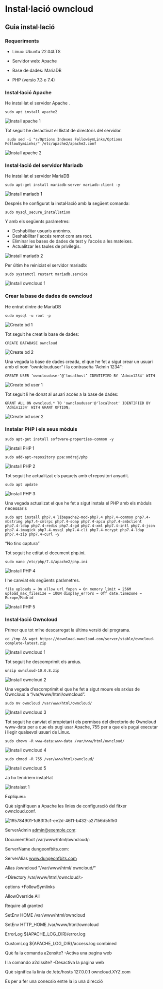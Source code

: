 # Instal·lació owncloud

## Guia instal·lació
### Requeriments 

 - Linux: Ubuntu 22.04LTS

 - Servidor web: Apache

 - Base de dades: MariaDB

 - PHP (versio 7.3 o 7.4)

### Instal·lació Apache

He instal·lat el servidor Apache .

```
sudo apt install apache2
```

![Install apache 1](https://user-images.githubusercontent.com/114162326/193453650-84c72e8e-32f8-4845-ae40-f7d53f49273d.png)

 Tot seguit he desactivat el llistat de directoris del servidor.

```
 sudo sed -i "s/Options Indexes FollowSymLinks/Options FollowSymLinks/" /etc/apache2/apache2.conf
```
 
 ![Install apache 2](https://user-images.githubusercontent.com/114162326/193454049-5b3b1ebc-3672-4884-856d-2faf938c73e7.png)

### Instal·lació del servidor Mariadb

He instal·lat el servidor MariaDB

```
sudo apt-get install mariadb-server mariadb-client -y
```

![Install mariadb 1](https://user-images.githubusercontent.com/114162326/193454117-220baec1-8fc6-401b-bd3e-6472f28d887b.png)

Després he configurat la instal·lació amb la següent comanda:

```
sudo mysql_secure_installation
```

Y amb els següents paràmetres:
- Deshabilitar usuaris anònims.
- Deshabilitar l'accés remot com ara root.
- Eliminar les bases de dades de test y l'accés a les mateixes.
- Actualitzar les taules de privilegis.
 
![install mariadb 2](https://user-images.githubusercontent.com/114162326/193454168-9bcf9ab2-1288-43b8-8fcf-55dd7cfe949f.png)

Per últim he reiniciat el servidor mariadb:

```
sudo systemctl restart mariadb.service
```

![Install owncloud 1](https://user-images.githubusercontent.com/114162326/193454209-22d2ff3e-0748-4442-af94-9ea9152cbeec.png)

### Crear la base de dades de owncloud

He entrat dintre de MariaDB

```
sudo mysql -u root -p
```

![Create bd 1](https://user-images.githubusercontent.com/114162326/193454244-947eb227-fef8-4d68-a121-c75377e0538e.png)

Tot seguit he creat la base de dades:

```
CREATE DATABASE owncloud
```

![Create bd 2](https://user-images.githubusercontent.com/114162326/193454284-78be1675-e910-43c4-9d2e-875c8714cb81.png)

Una vegada la base de dades creada, el que he fet a sigut crear un usuari amb el nom “owntclouduser” i la contraseña “Admin 1234”:

```
CREATE USER ‘ownclouduser’@’localhost’ IDENTIFIED BY ‘Admin1234’ WITH
```

![Create bd user 1](https://user-images.githubusercontent.com/114162326/193454297-6257b227-e6ea-4871-8875-f90a32431c33.png)

Tot seguit li he donat al usuari accés a la base de dades:

```
GRANT ALL ON owncloud.* TO 'ownclouduser'@'localhost' IDENTIFIED BY 'Admin1234' WITH GRANT OPTION;
```

![Create bd user 2](https://user-images.githubusercontent.com/114162326/193454318-351c8c88-52e7-44e3-9116-98a6a3e8c6f0.png)

### Instalar PHP i els seus mòduls

```
sudo apt-get install software-properties-common -y
```

![install PHP 1](https://user-images.githubusercontent.com/114162326/193454343-91cb1798-0973-4d0f-9852-e0b5530e030e.png)

```
sudo add-apt-repository ppa:ondrej/php
```

![Install PHP 2](https://user-images.githubusercontent.com/114162326/193454356-985e7ed3-5a81-412d-ac61-ecc03a545d44.png)

Tot seguit he actualitzat els paquets amb el repositori anyadit.

```
sudo apt update
```

![Install PHP 3](https://user-images.githubusercontent.com/114162326/193454398-080d6d60-c3ec-4ff5-8a5f-42f0256b68a1.png)

Una vegada actualizat el que he fet a sigut instala el PHP amb els mòduls necessaris 

```
sudo apt install php7.4 libapache2-mod-php7.4 php7.4-common php7.4-mbstring php7.4-xmlrpc php7.4-soap php7.4-apcu php7.4-smbclient php7.4-ldap php7.4-redis php7.4-gd php7.4-xml php7.4-intl php7.4-json php7.4-imagick php7.4-mysql php7.4-cli php7.4-mcrypt php7.4-ldap php7.4-zip php7.4-curl -y
```

“No tinc captura”

Tot seguit he editat el document php.ini.

```
sudo nano /etc/php/7.4/apache2/php.ini
```

![Install PHP 4](https://user-images.githubusercontent.com/114162326/193454450-9659f688-e369-476c-b035-a3be56a8d325.png)

I he canviat els següents paràmetres.

```
file_uploads = On allow_url_fopen = On memory_limit = 256M upload_max_filesize = 100M display_errors = Off date.timezone = Europe/Madrid
```

![Install PHP 5](https://user-images.githubusercontent.com/114162326/193454467-7bd6a9af-de34-46f4-8201-68efd03359e5.png)

### Instal·lació Owncloud

Primer que tot m’he descarregat la última versió del programa.

```
cd /tmp && wget https://download.owncloud.com/server/stable/owncloud-complete-latest.zip
```
![Install owncloud 1](https://user-images.githubusercontent.com/114162326/193454556-3c51f77f-45e5-4aaf-86d3-55718efddcb3.png)

Tot seguit he descomprimit els arxius.

```
unzip owncloud-10.0.8.zip
```

![Install owncloud 2](https://user-images.githubusercontent.com/114162326/193454561-bee02b0e-5540-4c2a-9ef5-9e9aba6eb2a3.png)

Una vegada d’escomprimit el que he fet a sigut moure els arxius de Owncloud a “/var/www/html/owncloud”.

```
sudo mv owncloud /var/www/html/owncloud/
```

![Install owncloud 3](https://user-images.githubusercontent.com/114162326/193454574-efb27164-c06e-44f9-b2fa-3c95fd54d78a.png)

Tot seguit he canviat el propietari i els permisos del directorio de Owncloud www-data per a que els pugi usar Apache, 755 per a que els pugui executar i llegir qualsevol usuari de Linux.

```
sudo chown -R www-data:www-data /var/www/html/owncloud/
```

![Install owncloud 4](https://user-images.githubusercontent.com/114162326/193454607-10cb899a-fc0d-443e-97ec-4f4a371d6d51.png)

```
sudo chmod -R 755 /var/www/html/owncloud/
```

![Install owncloud 5](https://user-images.githubusercontent.com/114162326/193454628-96ddd4ea-7a91-45e5-b03a-89bece7c4552.png)

Ja ho tendriem instal·lat

![Instalast 1](https://user-images.githubusercontent.com/114162326/193454670-761ebf88-02e0-4e52-a981-e2f9a182ae87.png)

Expliqueu:

Què signifiquen a Apache les línies de configuració del fitxer owncloud.conf.

![195784901-1d83f3c1-ee2d-46f1-b432-a27156d55f50](https://user-images.githubusercontent.com/114162326/196010277-f936855f-eef3-41d1-94bd-5bd34fc200c5.jpg)

ServerAdmin admin@exemple.com:

DocumentRoot /var/www/html/owncloud/:

ServerName dungeonfbits.com:

ServerAlias www.dungeonfbits.com

Alias /owncloud "/var/www/html/ owncloud/"

<Directory /var/www/html/owncloud/>

options +FollowSymlinks

AllowOverride All

Require all granted

</IfModule>

SetEnv HOME /var/www/html/owncloud

SetEnv HTTP_HOME /var/www/html/owncloud

</Directory>

ErrorLog ${APACHE_LOG_DIR}/error.log

CustomLog ${APACHE_LOG_DIR}/access.log combined

</VirtualHost>

Què fa la comanda a2ensite?
-Activa una pagina web

I la comando a2dissite?
-Desactiva la pagina web

Què significa la línia de /etc/hosts
127.0.0.1 owncloud.XYZ.com

Es per a fer una conecsio entre la ip una direcció

